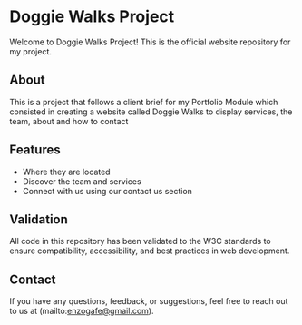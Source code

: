 # Doggie Walks Project

Welcome to Doggie Walks Project! This is the official website repository for my project.

## About

This is a project that follows a client brief for my Portfolio Module which consisted in creating a website called Doggie Walks to display services, the team, about and how to contact

## Features

- Where they are located
- Discover the team and services
- Connect with us using our contact us section

## Validation

All code in this repository has been validated to the W3C standards to ensure compatibility, accessibility, and best practices in web development.


## Contact

If you have any questions, feedback, or suggestions, feel free to reach out to us at (mailto:enzogafe@gmail.com).

